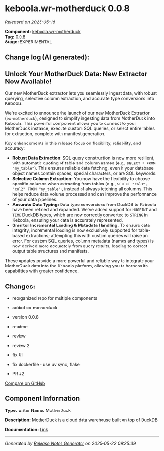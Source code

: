 #  keboola.wr-motherduck 0.0.8

_Released on 2025-05-16_

**Component:** [keboola.wr-motherduck](https://github.com/keboola/component-motherduck)  
**Tag:** [0.0.8](https://github.com/keboola/component-motherduck/releases/tag/0.0.8)  
**Stage:** EXPERIMENTAL


## Change log (AI generated):
## Unlock Your MotherDuck Data: New Extractor Now Available!
Our new MotherDuck extractor lets you seamlessly ingest data, with robust querying, selective column extraction, and accurate type conversions into Keboola.

We're excited to announce the launch of our new MotherDuck Extractor (`ex-motherduck`), designed to simplify ingesting data from MotherDuck into Keboola. This powerful component allows you to connect to your MotherDuck instance, execute custom SQL queries, or select entire tables for extraction, complete with manifest generation.

Key enhancements in this release focus on flexibility, reliability, and accuracy:

*   **Robust Data Extraction:** SQL query construction is now more resilient, with automatic quoting of table and column names (e.g., `SELECT * FROM "my_table"`). This ensures reliable data fetching, even if your database object names contain spaces, special characters, or are SQL keywords.
*   **Selective Column Extraction:** You now have the flexibility to choose specific columns when extracting from tables (e.g., `SELECT "col1", "col2" FROM "my_table"`), instead of always fetching all columns. This helps reduce data volume processed and can improve the performance of your data pipelines.
*   **Accurate Data Typing:** Data type conversions from DuckDB to Keboola have been refined and expanded. We've added support for `HUGEINT` and `TIME` DuckDB types, which are now correctly converted to `STRING` in Keboola, ensuring your data is accurately represented.
*   **Smarter Incremental Loading & Metadata Handling:** To ensure data integrity, incremental loading is now exclusively supported for table-based extractions; attempting this with custom queries will raise an error. For custom SQL queries, column metadata (names and types) is now derived more accurately from query results, leading to correct output table structures and manifests.

These updates provide a more powerful and reliable way to integrate your MotherDuck data into the Keboola platform, allowing you to harness its capabilities with greater confidence.



## Changes:



- reorganized repo for multiple components 




- added ex-motherduck 




- version 0.0.8 




- readme 




- review 






- review 2 




- fix UI 




- fix dockerfile - use uv sync, flake 




- PR #2 



[Compare on GitHub](https://github.com/keboola/component-motherduck/compare/0.0.7...0.0.8)



## Component Information
**Type:** writer
**Name:** MotherDuck

**Description:** MotherDuck is a cloud data warehouse built on top of DuckDB


**Documentation:** [Link](https://github.com/keboola/component-motherduck/blob/master/README.md)



---
_Generated by [Release Notes Generator](https://github.com/keboola/release-notes-generator)
on 2025-05-22 09:25:39_